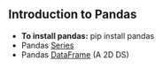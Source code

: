 ## Introduction to Pandas
* **To install pandas:** pip install pandas
* Pandas [Series](https://pandas.pydata.org/pandas-docs/stable/getting_started/dsintro.html#series)
* Pandas [DataFrame](https://pandas.pydata.org/pandas-docs/stable/getting_started/dsintro.html#dataframe) (A 2D DS)
